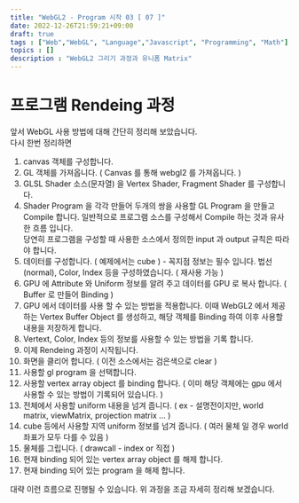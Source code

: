 ```yaml
---
title: "WebGL2 - Program 시작 03 [ 07 ]"
date: 2022-12-26T21:59:21+09:00
draft: true
tags : ["Web","WebGL", "Language","Javascript", "Programming", "Math"]
topics : []
description : "WebGL2 그리기 과정과 유니폼 Matrix"
---
```


# 프로그램 Rendeing 과정 
   
   앞서 WebGL 사용 방법에 대해 간단히 정리해 보았습니다.    
   다시 한번 정리하면
   1. canvas 객체를 구성합니다. 
   2. GL 객체를 가져옵니다. ( Canvas 를 통해 webgl2 를 가져옵니다. )
   3. GLSL Shader 소스(문자열) 을 Vertex Shader, Fragment Shader 를 구성합니다.
   4. Shader Program 을 각각 만들어 두개의 쌍을 사용할 GL Program 을 만들고 Compile 합니다.    일반적으로 프로그램 소스를 구성해서 Compile 하는 것과 유사한 흐름 입니다.  
   당연히 프로그램을 구성할 때 사용한 소스에서 정의한 input 과 output 규칙은 따라야 합니다. 
   5. 데이터를 구성합니다. ( 예제에서는 cube ) - 꼭지점 정보는 필수 입니다. 법선(normal), Color, Index 등을 구성하였습니다. ( 재사용 가능 )
   6. GPU 에 Attribute 와 Uniform 정보를 알려 주고 데이터를 GPU 로 복사 합니다. ( Buffer 로 만들어 Binding )
   7. GPU 에서 데이터를 사용 할 수 있는 방법을 적용합니다. 이때 WebGL2 에서 제공하는 Vertex Buffer Object 를 생성하고, 해당 객체를 Binding 하여 이후 사용할 내용을 저장하게 합니다. 
   8. Vertext, Color, Index 등의 정보를 사용할 수 있는 방법을 기록 합니다. 
   9. 이제 Rendeing 과정이 시작됩니다. 
   10. 화면을 클리어 합니다. ( 이전 소스에서는 검은색으로 clear )
   11. 사용할 gl program 을 선택합니다. 
   12. 사용할 vertex array object 를 binding 합나다. ( 이미 해당 객체에는 gpu 에서 사용할 수 있는 방법이 기록되어 있습니다. )
   13. 전체에서 사용할 uniform 내용을 넘겨 줍니다. ( ex - 설명전이지만, world matrix, viewMatrix, projection matrix ... )
   14. cube 등에서 사용할 지역 uniform 정보를 넘겨 줍니다. ( 여러 물체 일 경우 world 좌표가 모두 다를 수 있음 )
   15. 물체를 그립니다. ( drawcall - index or 직접 )
   16. 현재 binding 되어 있는 vertex array object 를 해제 합니다. 
   17. 현재 binding 되어 있는 program 을 해제 합니다. 

   대략 이런 흐름으로 진행될 수 있습니다. 
   위 과정을 조금 자세히 정리해 보겠습니다. 



